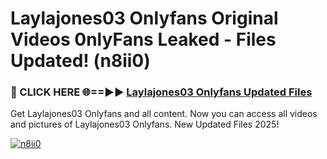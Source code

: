 # Laylajones03 Onlyfans Original Videos 0nlyFans Leaked - Files Updated! (n8ii0)

<h3>🔴 CLICK HERE 🌐==►► <a href="https://tinyurl.com/ehrbuxhb" rel="nofollow">Laylajones03 Onlyfans Updated Files</a></h3>

Get Laylajones03 Onlyfans and all content. Now you can access all videos and pictures of Laylajones03 Onlyfans. New Updated Files 2025!

[![n8ii0](https://i.imgur.com/lVYEuWS.gif)](https://tinyurl.com/ehrbuxhb)
